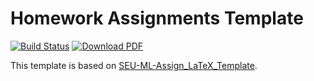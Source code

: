 # Homework Assignments Template
[![Build Status](https://github.com/MarcosLopezM/HomeworkTemplate/actions/workflows/main.yml/badge.svg)](https://github.com/MarcosLopezM/HomeworkTemplate/actions)
[![Download PDF](https://img.shields.io/badge/PDF-Download-blue?logo=latex&style=flat-square)](https://marcoslopezm.github.io/HomeworkTemplate/main.pdf)

This template is based on [SEU-ML-Assign_LaTeX_Template](https://github.com/Teddy-van-Jerry/SEU-ML-Assign_LaTeX_Template).
